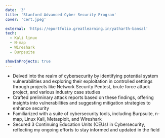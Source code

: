 ```yaml
---
date: '3'
title: 'Stanford Advanced Cyber Security Program'
cover: 'cert.jpeg'

external: 'https://eportfolio.greatlearning.in/yatharth-bansal'
tech:
  - Kali linux
  - N-map
  - Wireshark
  - Burpsuite

showInProjects: true
---
```


<!-- Industrial hands-on experience on tools like Burpsuite, n-map, Linux Kali, Metasploit, Wireshark, etc.
Finding out vulnerabilities and exploiting them. Creating attack reports and mitigating attacks.
Gained three Continuing Education Units (CEU). -->

<!-- - Practical Exposure to Cybersecurity Tools: Burpsuite, n-map, Linux Kali, Metasploit, Wireshark, etc.
- Identifying Vulnerabilities & Exploitation of same. Crafting Attack Reports & Mitigation.
- 3 Continuing Education Units CEUs Earned. -->

- Delved into the realm of cybersecurity by identifying potential system vulnerabilities and exploring their exploitation in controlled settings through projects like Network Security Pentest, brute force attack project, and various industry case studies
- Crafted preliminary attack reports based on these findings, offering insights into vulnerabilities and suggesting mitigation strategies to enhance security
- Familiarized with a suite of cybersecurity tools, including Burpsuite, n-map, Linux Kali, Metasploit, and Wireshark
- Secured 3 Continuing Education Units (CEUs) in Cybersecurity, reflecting my ongoing efforts to stay informed and updated in the field
